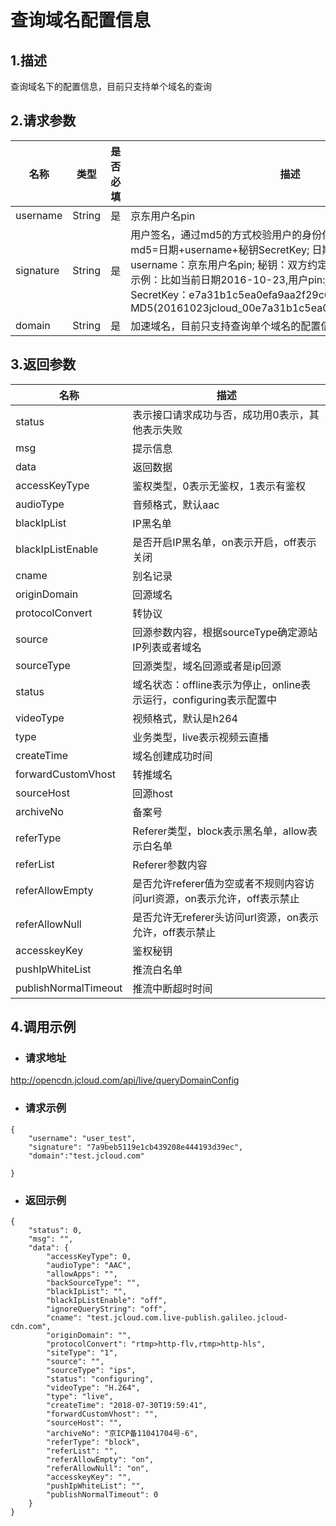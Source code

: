 # **查询域名配置信息**

## **1.描述**

查询域名下的配置信息，目前只支持单个域名的查询

## **2.请求参数**

| **名称**   | **类型** | **是否必填** | **描述**                                                     |
| ---------- | -------- | ------------ | ------------------------------------------------------------ |
| username   | String   | 是           | 京东用户名pin                                                |
| signature  | String   | 是           | 用户签名，通过md5的方式校验用户的身份信息，保障信息安全。</br>md5=日期+username+秘钥SecretKey; 日期：格式为 yyyymmdd; username：京东用户名pin; 秘钥：双方约定; </br>示例：比如当前日期2016-10-23,用户pin:jcloud_00,用户秘钥SecretKey：e7a31b1c5ea0efa9aa2f29c6559f7d61,那签名为MD5(20161023jcloud_00e7a31b1c5ea0efa9aa2f29c6559f7d61) |
| domain     | String   | 是           | 加速域名，目前只支持查询单个域名的配置信息|

## **3.返回参数**

| **名称**   | **描述** | 
| ---------- | -------- |
| status  | 表示接口请求成功与否，成功用0表示，其他表示失败  | 
| msg  | 提示信息 | 
| data | 返回数据| 
| accessKeyType | 鉴权类型，0表示无鉴权，1表示有鉴权 | 
| audioType |音频格式，默认aac | 
|blackIpList| IP黑名单 | 
|blackIpListEnable | 是否开启IP黑名单，on表示开启，off表示关闭  | 
|cname | 别名记录 | 
|originDomain| 回源域名 | 
| protocolConvert|转协议  | 
|source | 回源参数内容，根据sourceType确定源站IP列表或者域名 | 
| sourceType|回源类型，域名回源或者是ip回源| 
|status | 域名状态：offline表示为停止，online表示运行，configuring表示配置中| 
|videoType| 视频格式，默认是h264 | 
|type |业务类型，live表示视频云直播| 
| createTime | 域名创建成功时间 | 
|forwardCustomVhost| 转推域名| 
| sourceHost| 回源host | 
| archiveNo | 备案号 | 
|referType | Referer类型，block表示黑名单，allow表示白名单 | 
|referList| Referer参数内容 | 
|referAllowEmpty | 是否允许referer值为空或者不规则内容访问url资源，on表示允许，off表示禁止 | 
| referAllowNull | 是否允许无referer头访问url资源，on表示允许，off表示禁止 | 
|accesskeyKey | 鉴权秘钥| 
|pushIpWhiteList | 推流白名单| 
|publishNormalTimeout | 推流中断超时时间 | 


## **4.调用示例**

- ### **请求地址**

http://opencdn.jcloud.com/api/live/queryDomainConfig

- ### **请求示例**

```
{
    "username": "user_test",
    "signature": "7a9beb5119e1cb439208e444193d39ec",
    "domain":"test.jcloud.com"
    
}
```

- ### **返回示例**
```
{
    "status": 0,
    "msg": "",
    "data": {
        "accessKeyType": 0,
        "audioType": "AAC",
        "allowApps": "",
        "backSourceType": "",
        "blackIpList": "",
        "blackIpListEnable": "off",
        "ignoreQueryString": "off",
        "cname": "test.jcloud.com.live-publish.galileo.jcloud-cdn.com",
        "originDomain": "",
        "protocolConvert": "rtmp>http-flv,rtmp>http-hls",
        "siteType": "1",
        "source": "",
        "sourceType": "ips",
        "status": "configuring",
        "videoType": "H.264",
        "type": "live",
        "createTime": "2018-07-30T19:59:41",
        "forwardCustomVhost": "",
        "sourceHost": "",
        "archiveNo": "京ICP备11041704号-6",
        "referType": "block",
        "referList": "",
        "referAllowEmpty": "on",
        "referAllowNull": "on",
        "accesskeyKey": "",
        "pushIpWhiteList": "",
        "publishNormalTimeout": 0
    }
}
```
